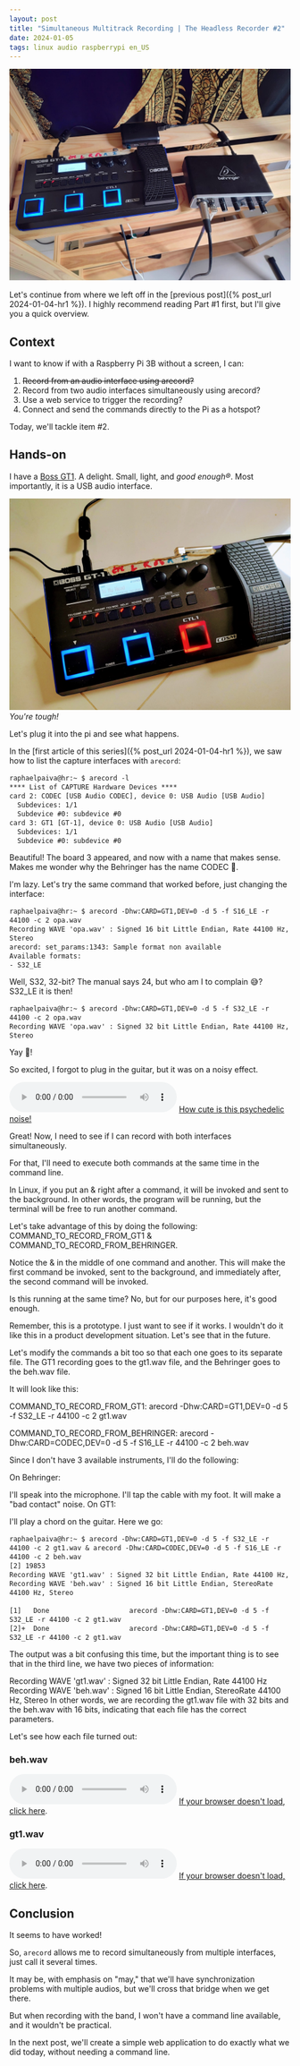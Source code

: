 ```yaml
---
layout: post
title: "Simultaneous Multitrack Recording | The Headless Recorder #2"
date: 2024-01-05
tags: linux audio raspberrypi en_US
---
```


![header](/files/hr2/header.jpg)

Let's continue from where we left off in the [previous post]({% post_url 2024-01-04-hr1 %}). I highly recommend reading Part #1 first, but I'll give you a quick overview.

## Context

I want to know if with a Raspberry Pi 3B without a screen, I can:
1. ~~Record from an audio interface using arecord?~~
2. Record from two audio interfaces simultaneously using arecord?
3. Use a web service to trigger the recording?
4. Connect and send the commands directly to the Pi as a hotspot?

Today, we'll tackle item #2.

## Hands-on

I have a [Boss GT1](https://www.boss.info/br/products/gt-1/). A delight. Small, light, and _good enough®_. Most importantly, it is a USB audio interface.

![The GT1 of war](/files/hr2/gt1.jpg)
_You're tough!_

Let's plug it into the pi and see what happens.

In the [first article of this series]({% post_url 2024-01-04-hr1 %}), we saw how to list the capture interfaces with `arecord`:

```
raphaelpaiva@hr:~ $ arecord -l
**** List of CAPTURE Hardware Devices ****
card 2: CODEC [USB Audio CODEC], device 0: USB Audio [USB Audio]
  Subdevices: 1/1
  Subdevice #0: subdevice #0
card 3: GT1 [GT-1], device 0: USB Audio [USB Audio]
  Subdevices: 1/1
  Subdevice #0: subdevice #0
```

Beautiful! The board 3 appeared, and now with a name that makes sense. Makes me wonder why the Behringer has the name CODEC 🤔.

I'm lazy. Let's try the same command that worked before, just changing the interface:

```
raphaelpaiva@hr:~ $ arecord -Dhw:CARD=GT1,DEV=0 -d 5 -f S16_LE -r 44100 -c 2 opa.wav
Recording WAVE 'opa.wav' : Signed 16 bit Little Endian, Rate 44100 Hz, Stereo
arecord: set_params:1343: Sample format non available
Available formats:
- S32_LE
```

Well, S32, 32-bit? The manual says 24, but who am I to complain 😅? S32_LE it is then!

```
raphaelpaiva@hr:~ $ arecord -Dhw:CARD=GT1,DEV=0 -d 5 -f S32_LE -r 44100 -c 2 opa.wav
Recording WAVE 'opa.wav' : Signed 32 bit Little Endian, Rate 44100 Hz, Stereo
```

Yay 🎉!

So excited, I forgot to plug in the guitar, but it was on a noisy effect.

<audio controls="controls">
  <source type="audio/wav" src="/files/hr2/gt1.wav"></source>
  <p>Your browser does not support the audio element.</p>
</audio>
<a href="/files/hr2/gt1.wav" target="_blank">How cute is this psychedelic noise!</a>

Great! Now, I need to see if I can record with both interfaces simultaneously.

For that, I'll need to execute both commands at the same time in the command line.

In Linux, if you put an & right after a command, it will be invoked and sent to the background. In other words, the program will be running, but the terminal will be free to run another command.

Let's take advantage of this by doing the following: COMMAND_TO_RECORD_FROM_GT1 & COMMAND_TO_RECORD_FROM_BEHRINGER.

Notice the & in the middle of one command and another. This will make the first command be invoked, sent to the background, and immediately after, the second command will be invoked.

Is this running at the same time? No, but for our purposes here, it's good enough.

Remember, this is a prototype. I just want to see if it works. I wouldn't do it like this in a product development situation. Let's see that in the future.

Let's modify the commands a bit too so that each one goes to its separate file. The GT1 recording goes to the gt1.wav file, and the Behringer goes to the beh.wav file.

It will look like this:

COMMAND_TO_RECORD_FROM_GT1: arecord -Dhw:CARD=GT1,DEV=0 -d 5 -f S32_LE -r 44100 -c 2 gt1.wav

COMMAND_TO_RECORD_FROM_BEHRINGER: arecord -Dhw:CARD=CODEC,DEV=0 -d 5 -f S16_LE -r 44100 -c 2 beh.wav

Since I don't have 3 available instruments, I'll do the following:

On Behringer:

I'll speak into the microphone.
I'll tap the cable with my foot. It will make a "bad contact" noise.
On GT1:

I'll play a chord on the guitar.
Here we go:

```
raphaelpaiva@hr:~ $ arecord -Dhw:CARD=GT1,DEV=0 -d 5 -f S32_LE -r 44100 -c 2 gt1.wav & arecord -Dhw:CARD=CODEC,DEV=0 -d 5 -f S16_LE -r 44100 -c 2 beh.wav
[2] 19853
Recording WAVE 'gt1.wav' : Signed 32 bit Little Endian, Rate 44100 Hz, Recording WAVE 'beh.wav' : Signed 16 bit Little Endian, StereoRate 44100 Hz, Stereo

[1]   Done                    arecord -Dhw:CARD=GT1,DEV=0 -d 5 -f S32_LE -r 44100 -c 2 gt1.wav
[2]+  Done                    arecord -Dhw:CARD=GT1,DEV=0 -d 5 -f S32_LE -r 44100 -c 2 gt1.wav
```

The output was a bit confusing this time, but the important thing is to see that in the third line, we have two pieces of information:

Recording WAVE 'gt1.wav' : Signed 32 bit Little Endian, Rate 44100 Hz
Recording WAVE 'beh.wav' : Signed 16 bit Little Endian, StereoRate 44100 Hz, Stereo
In other words, we are recording the gt1.wav file with 32 bits and the beh.wav with 16 bits, indicating that each file has the correct parameters.

Let's see how each file turned out:

### beh.wav
<audio controls="controls">
  <source type="audio/wav" src="/files/hr2/beh_conjunto.wav"></source>
  <p>Your browser does not support the audio element.</p>
</audio>
<a href="/files/hr2/beh_conjunto.wav" target="_blank">If your browser doesn't load, click here</a>.

### gt1.wav
<audio controls="controls">
  <source type="audio/wav" src="/files/hr2/gt1_conjunto.wav"></source>
  <p>Your browser does not support the audio element.</p>
</audio>
<a href="/files/hr2/gt1_conjunto.wav" target="_blank">If your browser doesn't load, click here</a>.

## Conclusion

It seems to have worked!

So, `arecord` allows me to record simultaneously from multiple interfaces, just call it several times.

It may be, with emphasis on "may," that we'll have synchronization problems with multiple audios, but we'll cross that bridge when we get there.

But when recording with the band, I won't have a command line available, and it wouldn't be practical.

In the next post, we'll create a simple web application to do exactly what we did today, without needing a command line.
